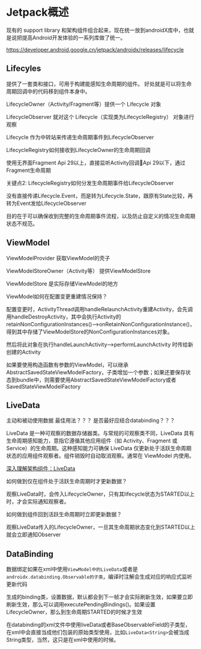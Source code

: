 # Jetpack概述
现有的 support library 和架构组件组合起来，现在统一放到androidX库中，也就是说把提高Android开发体验的一系列库做了统一。

https://developer.android.google.cn/jetpack/androidx/releases/lifecycle

## Lifecyles

提供了一套类和接口，可用于构建能感知生命周期的组件。
好处就是可以将生命周期回调中的代码移到组件本身中。

LifecycleOwner（Activity/Fragment等）提供一个 Lifecycle 对象

LifecycleObserver 就对这个 Lifecycle（实现类为LifecycleRegistry） 对象进行观察

Lifecycle 作为中转站来传递生命周期事件到LifecycleObserver

LifecycleRegistry如何接收到LifecycleOwner的生命周期回调

使用无界面Fragment
Api 29以上，直接监听Activity回调Api 29以下，通过Fragment生命周期


关键点2: 
LifecycleRegistry如何分发生命周期事件给LifecycleObserver

没有直接传递Lifecycle.Event，而是转为Lifecycle.State，跟原有State比较，再转为Event发给LifecycleObserver

目的在于可以确保收到完整的生命周期事件流程，以及防止自定义的情况生命周期状态不规范。


## ViewModel
ViewModelProvider 获取ViewModel的壳子

ViewModelStoreOwner（Activity等） 提供ViewModelStore 

ViewModelStore 是实际存储ViewModel的地方


ViewModel如何在配置变更重建情况保持？
 
配置变更时，ActivityThread调用handleRelaunchActivity重建Activity，会先调用handleDestroyActivity，其中会执行Activity的retainNonConfigurationInstances()-->onRetainNonConfigurationInstance()，
得到其中存储了ViewModelStore的NonConfigurationInstances对象。

然后将此对象在执行handleLaunchActivity-->performLaunchActivity 时传给新创建的Activity


如果要使用构造函数有参数的ViewModel，可以继承AbstractSavedStateViewModelFactory，子类增加一个参数；如果还要保存状态到bundle中，则需要使用AbstractSavedStateViewModelFactory或者SavedStateViewModelFactory

## LiveData
主动和被动使用数据 最佳用法？？？  是否最好应结合databinding？？？

LiveData 是一种可观察的数据存储器类。与常规的可观察类不同，LiveData 具有生命周期感知能力，意指它遵循其他应用组件（如 Activity、Fragment 或 Service）的生命周期。这种感知能力可确保 LiveData 仅更新处于活跃生命周期状态的应用组件观察者。组件销毁时自动取消观察。通常在 ViewModel 内使用。

[深入理解架构组件：LiveData](https://github.com/googlesamples/android-sunflower)

如何做到仅在组件处于活跃生命周期时才更新数据？

观察LiveData时，会传入LifecycleOwner，只有其lifecycle状态为STARTED以上时，才会实际通知观察者。


如何做到组件回到活跃生命周期时立即更新数据？

观察LiveData传入的LifecycleOwner，一旦其生命周期状态变化到STARTED以上就会立即通知Observer

## DataBinding
数据绑定如果在xml中使用`ViewModel中的LiveData`或者是`androidx.databinding.Observable的子类`，编译时注解会生成对应的响应式监听更新代码

生成的binding类，设置数据，默认都会到下一帧才会实际刷新生效，如果要立即刷新生效，那么可以调用executePendingBindings()。如果设置LifecycleOwner，那么到生命周期STARTED的时候才生效

在databinding的xml文件中使用liveData或者BaseObservableField的子类型，在xml中会直接当成他们包装的原始类型使用，比如`LiveData<String>`会被当成String类型，当然，这只是在xml中使用的时候。